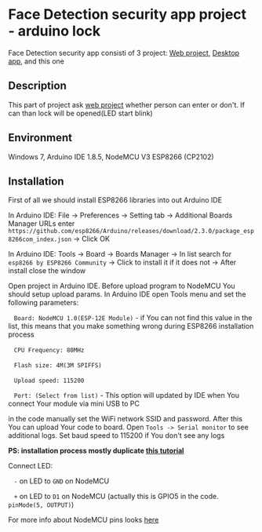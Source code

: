 # Face Detection security app project - arduino lock

Face Detection security app consistі of 3 project: [Web project](https://github.com/borsch/facedetection-web), [Desktop app](https://github.com/borsch/facedetection-app), and this one

## Description
This part of project ask [web project](https://github.com/borsch/facedetection-web) whether person can enter or don't. If can than lock will be opened(LED start blink)

## Environment
Windows 7, Arduino IDE 1.8.5, NodeMCU V3 ESP8266 (CP2102)

## Installation
First of all we should install ESP8266 libraries into out Arduino IDE

In Arduino IDE: File -> Preferences -> Setting tab -> Additional Boards Manager URLs enter `https://github.com/esp8266/Arduino/releases/download/2.3.0/package_esp8266com_index.json` -> Click OK

In Arduino IDE: Tools -> Board -> Boards Manager -> In list search for `esp8266 by ESP8266 Community` -> Click to install it if it does not -> After install close the window

Open project in Arduino IDE. Before upload program to NodeMCU You should setup upload params. In Arduino IDE open Tools menu and set the following parameters:

&nbsp;&nbsp;&nbsp;`Board: NodeMCU 1.0(ESP-12E Module)` - if You can not find this value in the list, this means that you make something wrong during ESP8266 installation process

&nbsp;&nbsp;&nbsp;`CPU Frequency: 80MHz`

&nbsp;&nbsp;&nbsp;`Flash size: 4M(3M SPIFFS)`

&nbsp;&nbsp;&nbsp;`Upload speed: 115200`

&nbsp;&nbsp;&nbsp;`Port: (Select from list)` - This option will updated by IDE when You connect Your module via mini USB to PC

in the code manually set the WiFi network SSID and password. After this You can upload Your code to board.
Open `Tools -> Serial monitor` to see additional logs. Set baud speed to 115200 if You don't see any logs

**PS: installation process mostly duplicate [this tutorial](http://zlitos.com/publ/ehlektronika/arduino_i_t_p/nodemcu_upravlenie_4_rele_iz_prilozhenija_android_po_wifi/12-1-0-27)**

Connect LED: 

&nbsp;&nbsp;&nbsp;`-` on LED to `GND` on NodeMCU 

&nbsp;&nbsp;&nbsp;`+` on LED to `D1` on NodeMCU (actually this is GPIO5 in the code. `pinMode(5, OUTPUT)`)

For more info about NodeMCU pins looks [here](https://iotbytes.wordpress.com/nodemcu-pinout/)
